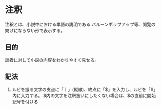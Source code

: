 # 注釈

注釈とは、小説中における単語の説明である
バルーンポップアップ等、閲覧の妨げにならない形で表示する。

## 目的

読者に対して小説の内容をわかりやすく見せる。

## 記法

1. ルビを振る文字の支点に「｜」(縦線)、終点に「\$」を入力し、ルビを「\$」内に入力する。
   \$内の文字を注釈扱いにしたくない場合は、\$の直前に開始記号を付ける

